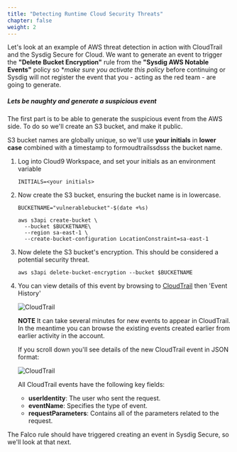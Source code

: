 ```yaml
---
title: "Detecting Runtime Cloud Security Threats"
chapter: false
weight: 2
---
```



Let's look at an example of AWS threat detection in action with CloudTrail and the Sysdig Secure for Cloud.  We want to generate an event to trigger the **"Delete Bucket Encryption"** rule from the **"Sysdig AWS Notable Events"** policy so **make sure you activate this policy* before continuing or Sysdig will not register the event that you - acting as the red team - are going to generate.

##### Lets be naughty and generate a suspicious event

The first part is to be able to generate the suspicious event from the AWS side. To do so we'll create an S3 bucket, and make it public.

S3 bucket names are globally unique, so we'll use **your initials** in **lower case** combined with a timestamp to formoudtrailssdsss the bucket name.

1. Log into Cloud9 Workspace, and set your initials as an environment variable

    ```
    INITIALS=<your initials>
    ```

1. Now create the S3 bucket, ensuring the bucket name is in lowercase.

    ```
    BUCKETNAME="vulnerablebucket"-$(date +%s)

    aws s3api create-bucket \
      --bucket $BUCKETNAME\
      --region sa-east-1 \
      --create-bucket-configuration LocationConstraint=sa-east-1
    ```

1. Now delete the S3 bucket's encryption.  This should be considered a potential security threat.

    ```
    aws s3api delete-bucket-encryption --bucket $BUCKETNAME
    ```

1. You can view details of this event by browsing to [CloudTrail](https://console.aws.amazon.com/cloudtrail/home) then 'Event History'

    ![CloudTrail](/images/cloudtrail03.png)

    **NOTE** It can take several minutes for new events to appear in CloudTrail. In the meantime you can browse the existing events created earlier from earlier activity in the account.

    If you scroll down you'll see details of the new CloudTrail event in JSON format:

    ![CloudTrail](/images/cloudtrail_json03.png)

    All CloudTrail events have the following key fields:

      - **userIdentity**: The user who sent the request.
      - **eventName**: Specifies the type of event.
      - **requestParameters**: Contains all of the parameters related to the request.


The Falco rule should have triggered creating an event in Sysdig Secure, so we'll look at that next.
